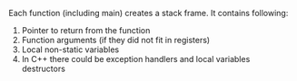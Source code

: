 Each function (including main) creates a stack frame. It contains following:
1. Pointer to return from the function
2. Function arguments (if they did not fit in registers)
3. Local non-static variables
4. In C++ there could be exception handlers and local variables destructors